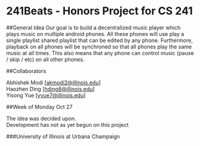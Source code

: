 241Beats - Honors Project for CS 241
============

##General Idea
Our goal is to build a decentralized music player which plays music on multiple android phones. All these phones will use play a single playlist shared playlist that can be edited by any phone. Furthermore, playback on all phones will be synchroned so that all phones play the same music at all times. This also means that any phone can control music (pause / skip / etc) on all other phones.

##Collaborators

Abhishek Modi [akmodi2@illinois.edu]<br>
Haozhen Ding [hding8@illinois.edu]<br>
Yisong Yue [yyue7@illinois.edu]

##Week of Monday Oct 27

The idea was decided upon.<br>
Development has not as yet begun on this project




###University of Illinois at Urbana Champaign
